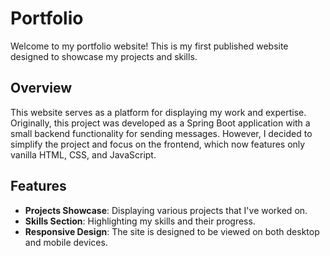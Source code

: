 # Portfolio

Welcome to my portfolio website! This is my first published website designed to showcase my projects and skills.

## Overview

This website serves as a platform for displaying my work and expertise. Originally, this project was developed as a Spring Boot application with a small backend functionality for sending messages. However, I decided to simplify the project and focus on the frontend, which now features only vanilla HTML, CSS, and JavaScript.

## Features

- **Projects Showcase**: Displaying various projects that I've worked on.
- **Skills Section**: Highlighting my skills and their progress.
- **Responsive Design**: The site is designed to be viewed on both desktop and mobile devices.
